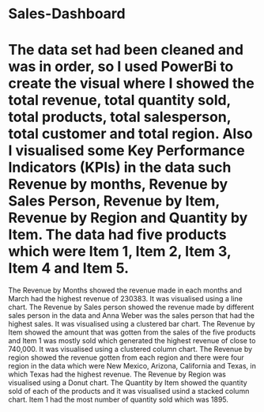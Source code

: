 # Sales-Dashboard
# The data set had been cleaned and was in order, so I used PowerBi to create the visual where I showed the total revenue, total quantity sold, total products, total salesperson, total customer and total region. Also I visualised some Key Performance Indicators (KPIs) in the data such Revenue by months, Revenue by Sales Person, Revenue by Item, Revenue by Region and Quantity by Item. The data had five products which were Item 1, Item 2, Item 3, Item 4 and Item 5. 
The Revenue by Months showed the revenue made in each months and March had the highest revenue of 230383. It was visualised using a line chart.
The Revenue by Sales person showed the revenue made by different sales person in the data and Anna Weber was the sales person that had the highest sales. It was visualised using a clustered bar chart.
The Revenue by Item showed the amount that was gotten from the sales of the five products and Item 1 was mostly sold which generated the highest revenue of close to 740,000. It was visualised using a clustered column chart.
The Revenue by region showed the revenue gotten from each region and there were four region in the data which were New Mexico, Arizona, California and Texas, in which Texas had the highest revenue. The Revenue by Region was visualised using a Donut chart.
The Quantity by Item showed the quantity sold of each of the products and it was visualised usind a stacked column chart. Item 1 had the most number of quantity sold which was 1895.
